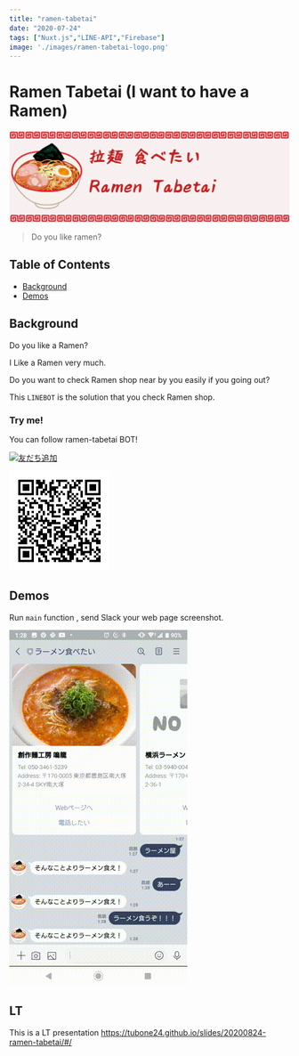 ```yaml
---
title: "ramen-tabetai"
date: "2020-07-24"
tags: ["Nuxt.js","LINE-API","Firebase"]
image: './images/ramen-tabetai-logo.png'
---
```

# Ramen Tabetai (I want to have a Ramen)

![logo](https://raw.githubusercontent.com/tubone24/ramen-tabetai/master/docs/images/logo.png)

> Do you like ramen?

## Table of Contents

- [Background](#background)
- [Demos](#demos)

## Background

Do you like a Ramen?

I Like a Ramen very much.

Do you want to check Ramen shop near by you easily if you going out?

This `LINEBOT` is the solution that you check Ramen shop. 

### Try me!

You can follow ramen-tabetai BOT!

<a href="https://lin.ee/Y9mUrIN"><img src="https://scdn.line-apps.com/n/line_add_friends/btn/ja.png" alt="友だち追加" height="36" border="0"></a>

![img](https://raw.githubusercontent.com/tubone24/ramen-tabetai/master/docs/images/qr.png)

## Demos

Run `main` function , send Slack your web page screenshot.

![Img](https://raw.githubusercontent.com/tubone24/ramen-tabetai/master/docs/images/demo.gif)

## LT

This is a LT presentation <https://tubone24.github.io/slides/20200824-ramen-tabetai/#/>
